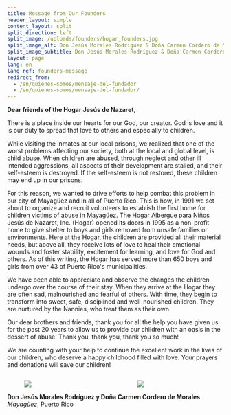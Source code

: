 ```yaml
---
title: Message from Our Founders
header_layout: simple
content_layout: split
split_direction: left
split_image: /uploads/founders/hogar_founders.jpg
split_image_alt: Don Jesús Morales Rodríguez & Doña Carmen Cordero de Morales
split_image_subtitle: Don Jesús Morales Rodríguez & Doña Carmen Cordero de Morales
layout: page
lang: en
lang_ref: founders-message
redirect_from:
  - /en/quienes-somos/mensaje-del-fundador
  - /en/quienes-somos/mensaje-del-fundador/
---
```

<b>Dear friends of the Hogar Jesús de Nazaret</b>,

There is a place inside our hearts for our God, our creator. God is love and it is our duty to spread that love to others and especially to children.

While visiting the inmates at our local prisons, we realized that one of the worst problems affecting our society, both at the local and global level, is child abuse. When children are abused, through neglect and other ill intended aggressions, all aspects of their development are stalled, and their self-esteem is destroyed. If the self-esteem is not restored, these children may end up in our prisons.

For this reason, we wanted to drive efforts to help combat this problem in our city of Mayagüez and in all of Puerto Rico. This is how, in 1991 we set about to organize and recruit volunteers to establish the first home for children victims of abuse in Mayagüez. The Hogar Albergue para Niños Jesús de Nazaret, Inc. (Hogar) opened its doors in 1995 as a non-profit home to give shelter to boys and girls removed from unsafe families or environments. Here at the Hogar, the children are provided all their material needs, but above all, they receive lots of love to heal their emotional wounds and foster stability, excitement for learning, and love for God and others. As of this writing, the Hogar has served more than 650 boys and girls from over 43 of Puerto Rico's municipalities.

We have been able to appreciate and observe the changes the children undergo over the course of their stay. When they arrive at the Hogar they are often sad, malnourished and fearful of others. With time, they begin to transform into sweet, safe, disciplined and well-nourished children. They are nurtured by the Nannies, who treat them as their own.

Our dear brothers and friends, thank you for all the help you have given us for the past 20 years to allow us to provide our children with an oasis in the dessert of abuse. Thank you, thank you, thank you so much!

We are counting with your help to continue the excellent work in the lives of our children, who deserve a happy childhood filled with love. Your prayers and donations will save our children!

<div class="columns">
  <div class="column">
    <figure class="image is-3x1">
      <img src="{{ '/uploads/founders/Don Jesus Signature.jpg' | absolute_url }}">
    </figure>
  </div>

  <div class="column">
    <figure class="image is-3x1">
      <img src="{{ '/uploads/founders/Carmen Morales Signature.jpg' | absolute_url }}">
    </figure>
  </div>
</div>
<b>Don Jesús Morales Rodríguez y Doña Carmen Cordero de Morales</b>
<br />
<i>Mayagüez</i>, Puerto Rico

